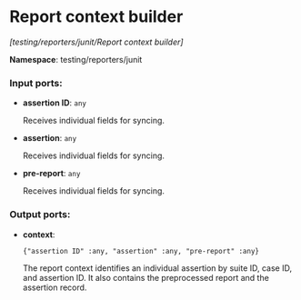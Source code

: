 # Report context builder

_[testing/reporters/junit/Report context builder]_

__Namespace__: testing/reporters/junit

### Input ports:

* __assertion ID__: ` any `

    Receives individual fields for syncing.


* __assertion__: ` any `

    Receives individual fields for syncing.


* __pre-report__: ` any `

    Receives individual fields for syncing.

### Output ports:

* __context__: 
    ```
    {"assertion ID" :any, "assertion" :any, "pre-report" :any}
    ```

    The report context identifies an individual assertion by suite ID, case ID, and assertion ID.
    It also contains the preprocessed report and the assertion record.

